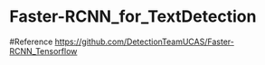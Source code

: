# Faster-RCNN_for_TextDetection


#Reference
https://github.com/DetectionTeamUCAS/Faster-RCNN_Tensorflow
